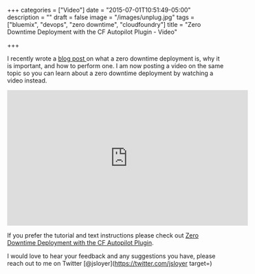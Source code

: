 +++
categories = ["Video"]
date = "2015-07-01T10:51:49-05:00"
description = ""
draft = false
image = "/images/unplug.jpg"
tags = ["bluemix", "devops", "zero downtime", "cloudfoundry"]
title = "Zero Downtime Deployment with the CF Autopilot Plugin - Video"

+++

I recently wrote a [blog post ](/post/zero-down-time-deploys-with-the-cf-autopilot-plugin/)on what a zero downtime deployment is, why it is important, and how to perform one. I am now posting a video on the same topic so you can learn about a zero downtime deployment by watching a video instead.

<iframe width="560" height="315" src="https://www.youtube.com/embed/y4zor2y-yck" frameborder="0" allowfullscreen></iframe>

If you prefer the tutorial and text instructions please check out [Zero Downtime Deployment with the CF Autopilot Plugin](/post/zero-down-time-deploys-with-the-cf-autopilot-plugin/).


I would love to hear your feedback and any suggestions you have, please reach out to me on Twitter [@jsloyer](https://twitter.com/jsloyer target=)
